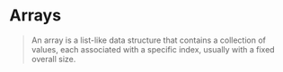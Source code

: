 # Arrays

> An array is a list-like data structure that contains a collection of values, each associated with a specific index, usually with a fixed overall size.
